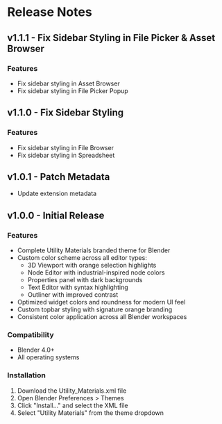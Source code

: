 # Release Notes

## v1.1.1 - Fix Sidebar Styling in File Picker & Asset Browser

### Features
- Fix sidebar styling in Asset Browser
- Fix sidebar styling in File Picker Popup

## v1.1.0 - Fix Sidebar Styling

### Features
- Fix sidebar styling in File Browser
- Fix sidebar styling in Spreadsheet

## v1.0.1 - Patch Metadata
- Update extension metadata

## v1.0.0 - Initial Release

### Features
- Complete Utility Materials branded theme for Blender
- Custom color scheme across all editor types:
  - 3D Viewport with orange selection highlights
  - Node Editor with industrial-inspired node colors
  - Properties panel with dark backgrounds
  - Text Editor with syntax highlighting
  - Outliner with improved contrast
- Optimized widget colors and roundness for modern UI feel
- Custom topbar styling with signature orange branding
- Consistent color application across all Blender workspaces

### Compatibility
- Blender 4.0+
- All operating systems

### Installation
1. Download the Utility_Materials.xml file
2. Open Blender Preferences > Themes
3. Click "Install..." and select the XML file
4. Select "Utility Materials" from the theme dropdown